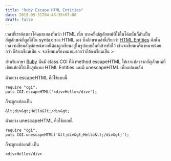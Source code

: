 ```yaml
---
title: "Ruby Escape HTML Entities"
date: 2019-05-31T04:48:35+07:00
draft: false
---
```

เวลาที่เราต้องเอาโค้ดมาแสดงที่หน้า HTML เนี่ย บางครั้งสัญลักษณ์ที่ใช้ในโค้ดนั้นก็ดันเป็นสัญลักษณ์ที่ถูกใช้ใน syntax ของ HTML เอง ซึ่งอักษรเหล่านี้เรียกว่า [HTML Entities](https://www.w3schools.com/html/html_entities.asp) ดังนั้นเวลาจะเขียนสัญลักษณ์พวกนี้ต้องถูกเขียนอยู่ในรูปแบบอื่นที่เข้ารหัสไว้ เช่นจะเขียนเครื่องหมายน้อยกว่า ก็ต้องเขียนเป็น &lt; จะเขียนเครื่องหมายมากกว่าก็ต้องเขียนเป็น &gt;

สำหรับภาษา [Ruby](https://www.ruby-lang.org) นั่นมี class CGI ที่มี method escapeHTML ให้เราแปลงจากสัญลักษณ์ที่เขียนปกติไปเป็นรูปแบบ HTML Entities และมี unescapeHTML เพื่อแปลงกลับ

ตัวอย่าง escapeHTML คือใช้แบบนี้

```
require "cgi";
puts CGI.escapeHTML('<div>Hello</div>');
```

ก็จะถูกแปลงเป็น

```
&lt;div&gt;Hello&lt;/div&gt;
```

ตัวอย่าง unescapeHTML คือใช้แบบนี้

```
require "cgi";
puts CGI.unescapeHTML('&lt;div&gt;Hello&lt;/div&gt;');
```

ก็จะถูกแปลงกลับเป็น

```
<div>Hello</div>
```
